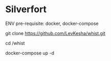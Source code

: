 # Silverfort

ENV pre-requisite:
  docker, docker-compose 


git clone https://github.com/LevKesha/whist.git

cd /whist

docker-compose up -d 

